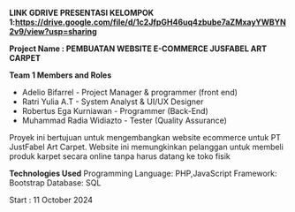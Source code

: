 **LINK GDRIVE PRESENTASI KELOMPOK 1:https://drive.google.com/file/d/1c2JfpGH46uq4zbube7aZMxayYWBYN2v9/view?usp=sharing**

**Project Name : PEMBUATAN WEBSITE E-COMMERCE JUSFABEL ART CARPET**

**Team 1 Members and Roles** 
- Adelio Bifarrel - Project Manager & programmer (front end)
- Ratri Yulia A.T  - System Analyst & UI/UX Designer    
- Robertus Ega Kurniawan - Programmer (Back-End)  
- Muhammad Radia Widiazto  - Tester (Quality Assurance)  


Proyek ini bertujuan untuk mengembangkan website ecommerce untuk PT JustFabel Art Carpet. Website ini memungkinkan pelanggan untuk membeli produk karpet secara online tanpa harus datang ke toko fisik

**Technologies Used**
Programming Language: PHP,JavaScript
Framework: Bootstrap
Database: SQL 

Start : 11 October 2024

